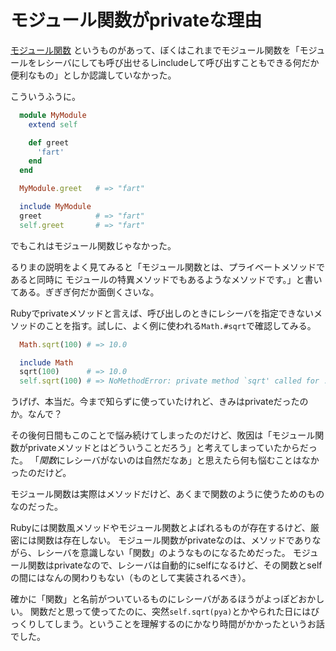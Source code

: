 # モジュール関数がprivateな理由

[モジュール関数](http://rurema.clear-code.com/1.9.2/method/Module/i/module_function.html)
というものがあって、ぼくはこれまでモジュール関数を「モジュールをレシーバにしても呼び出せるしincludeして呼び出すこともできる何だか便利なもの」としか認識していなかった。

こういうふうに。

~~~~ruby
  module MyModule
    extend self

    def greet
      'fart'
    end
  end

  MyModule.greet   # => "fart"

  include MyModule
  greet            # => "fart"
  self.greet       # => "fart"
~~~~

でもこれはモジュール関数じゃなかった。

るりまの説明をよく見てみると「モジュール関数とは、プライベートメソッドであると同時に モジュールの特異メソッドでもあるようなメソッドです。」と書いてある。ぎぎぎ何だか面倒くさいな。

Rubyでprivateメソッドと言えば、呼び出しのときにレシーバを指定できないメソッドのことを指す。試しに、よく例に使われる`Math.#sqrt`で確認してみる。

~~~~ruby
  Math.sqrt(100) # => 10.0

  include Math
  sqrt(100)      # => 10.0
  self.sqrt(100) # => NoMethodError: private method `sqrt' called for ...
~~~~

うげげ、本当だ。今まで知らずに使っていたけれど、きみはprivateだったのか。なんで？

その後何日間もこのことで悩み続けてしまったのだけど、敗因は「モジュール関数がprivateメソッドとはどういうことだろう」と考えてしまっていたからだった。
「*関数*にレシーバがないのは自然だなあ」と思えたら何も悩むことはなかったのだけど。

モジュール関数は実際はメソッドだけど、あくまで関数のように使うためのものなのだった。

Rubyには関数風メソッドやモジュール関数とよばれるものが存在するけど、厳密には関数は存在しない。
モジュール関数がprivateなのは、メソッドでありながら、レシーバを意識しない「関数」のようなものになるためだった。
モジュール関数はprivateなので、レシーバは自動的にselfになるけど、その関数とselfの間にはなんの関わりもない（ものとして実装されるべき）。

確かに「関数」と名前がついているものにレシーバがあるほうがよっぽどおかしい。
関数だと思って使ってたのに、突然`self.sqrt(pya)`とかやられた日にはびっくりしてしまう。ということを理解するのにかなり時間がかかったというお話でした。

